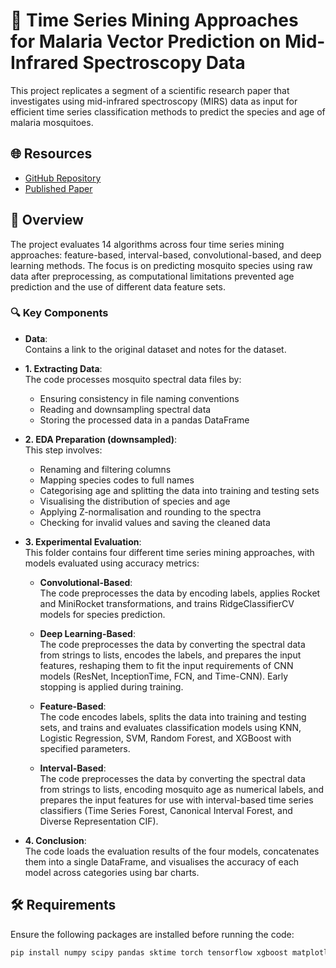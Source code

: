 # 🦟 Time Series Mining Approaches for Malaria Vector Prediction on Mid-Infrared Spectroscopy Data

This project replicates a segment of a scientific research paper that investigates using mid-infrared spectroscopy (MIRS) data as input for efficient time series classification methods to predict the species and age of malaria mosquitoes.

## 🌐 Resources

- [GitHub Repository](https://github.com/SimonAB/DL-MIRS_Siria_et_al?tab=readme-ov-file)
- [Published Paper](https://datascience.codata.org/articles/10.5334/dsj-2024-025?fbclid=IwY2xjawEg7MFleHRuA2FlbQIxMAABHa4RHi_KrsCsxhLPxNcjZzFAJWPEO8EzEnopxWnPMZTsSpqe3Oe35ijmmQ_aem_nhPzwgnCNAqox8N4yqRwMg#B42)

## 📄 Overview

The project evaluates 14 algorithms across four time series mining approaches: feature-based, interval-based, convolutional-based, and deep learning methods. The focus is on predicting mosquito species using raw data after preprocessing, as computational limitations prevented age prediction and the use of different data feature sets.

### 🔍 Key Components

- **Data**:  
  Contains a link to the original dataset and notes for the dataset.

- **1. Extracting Data**:  
  The code processes mosquito spectral data files by:
  - Ensuring consistency in file naming conventions
  - Reading and downsampling spectral data
  - Storing the processed data in a pandas DataFrame

- **2. EDA Preparation (downsampled)**:  
  This step involves:
  - Renaming and filtering columns
  - Mapping species codes to full names
  - Categorising age and splitting the data into training and testing sets
  - Visualising the distribution of species and age
  - Applying Z-normalisation and rounding to the spectra
  - Checking for invalid values and saving the cleaned data

- **3. Experimental Evaluation**:  
  This folder contains four different time series mining approaches, with models evaluated using accuracy metrics:

  - **Convolutional-Based**:  
    The code preprocesses the data by encoding labels, applies Rocket and MiniRocket transformations, and trains RidgeClassifierCV models for species prediction.
  
  - **Deep Learning-Based**:  
    The code preprocesses the data by converting the spectral data from strings to lists, encodes the labels, and prepares the input features, reshaping them to fit the input requirements of CNN models (ResNet, InceptionTime, FCN, and Time-CNN). Early stopping is applied during training.
  
  - **Feature-Based**:  
    The code encodes labels, splits the data into training and testing sets, and trains and evaluates classification models using KNN, Logistic Regression, SVM, Random Forest, and XGBoost with specified parameters.
  
  - **Interval-Based**:  
    The code preprocesses the data by converting the spectral data from strings to lists, encoding mosquito age as numerical labels, and prepares the input features for use with interval-based time series classifiers (Time Series Forest, Canonical Interval Forest, and Diverse Representation CIF).

- **4. Conclusion**:  
  The code loads the evaluation results of the four models, concatenates them into a single DataFrame, and visualises the accuracy of each model across categories using bar charts.

## 🛠️ Requirements

Ensure the following packages are installed before running the code:

```bash
pip install numpy scipy pandas sktime torch tensorflow xgboost matplotlib seaborn tqdm
